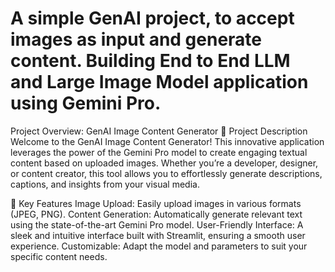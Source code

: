 # A simple GenAI project, to accept images as input and generate content. Building End to End LLM and Large Image Model application using Gemini Pro. 


Project Overview: GenAI Image Content Generator
🌟 Project Description
Welcome to the GenAI Image Content Generator! This innovative application leverages the power of the Gemini Pro model to create engaging textual content based on uploaded images. Whether you’re a developer, designer, or content creator, this tool allows you to effortlessly generate descriptions, captions, and insights from your visual media.

🚀 Key Features
Image Upload: Easily upload images in various formats (JPEG, PNG).
Content Generation: Automatically generate relevant text using the state-of-the-art Gemini Pro model.
User-Friendly Interface: A sleek and intuitive interface built with Streamlit, ensuring a smooth user experience.
Customizable: Adapt the model and parameters to suit your specific content needs.
